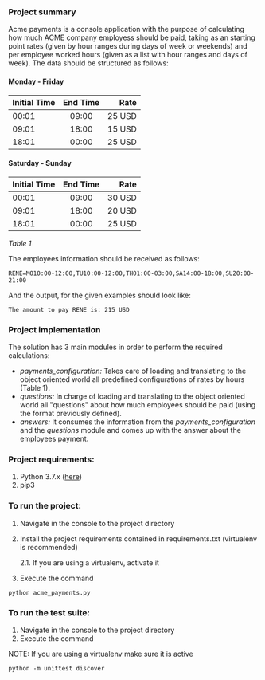 ### Project summary
Acme payments is a console application with the purpose of calculating how much ACME company employess should be paid, 
taking as an starting point rates (given by hour ranges during days of week or weekends) and per employee worked hours
(given as a list with hour ranges and days of week). The data should be structured as follows:

#### Monday - Friday
| Initial Time  |End Time       | Rate  |
| ------------- |:-------------:| -----:|
| 00:01         | 09:00         | 25 USD|
| 09:01         | 18:00         | 15 USD|
| 18:01         | 00:00         | 25 USD|
#### Saturday - Sunday
| Initial Time  |End Time       | Rate  |
| ------------- |:-------------:| -----:|
| 00:01         | 09:00         | 30 USD|
| 09:01         | 18:00         | 20 USD|
| 18:01         | 00:00         | 25 USD|

_Table 1_

The employees information should be received as follows:

`RENE=MO10:00-12:00,TU10:00-12:00,TH01:00-03:00,SA14:00-18:00,SU20:00-21:00`

And the output, for the given examples should look like:

`The amount to pay RENE is: 215 USD`

### Project implementation
The solution has 3 main modules in order to perform the required calculations:
* *payments_configuration:* Takes care of loading and translating to the object 
oriented world all predefined configurations of rates by hours (Table 1).
* *questions:* In charge of loading and translating to the object oriented world
all "questions" about how much employees should be paid (using the format 
previously defined).
* *answers:* It consumes the information from the *payments_configuration* and 
the *questions* module and comes up with the answer about the employees payment.

### Project requirements:
1. Python 3.7.x ([here](https://www.python.org/downloads/release/python-374/))
2. pip3

### To run the project:
1. Navigate in the console to the project directory
2. Install the project requirements contained in requirements.txt (virtualenv is recommended)

   2.1. If you are using a virtualenv, activate it 
3. Execute the command

`python acme_payments.py`

### To run the test suite:
1. Navigate in the console to the project directory
2. Execute the command

NOTE: If you are using a virtualenv make sure it is active

`python -m unittest discover`
